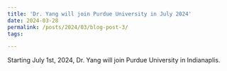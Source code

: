 ```yaml
---
title: 'Dr. Yang will join Purdue University in July 2024'
date: 2024-03-28
permalink: /posts/2024/03/blog-post-3/
tags:

---
```


Starting July 1st, 2024, Dr. Yang will join Purdue University in Indianaplis. 


